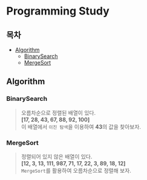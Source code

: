 Programming Study
=================

## 목차

- [Algorithm](#Algorithm)
    - [BinarySearch](#BinarySearch)
    - [MergeSort](#MergeSort)

## Algorithm

### BinarySearch

>오름차순으로 정렬된 배열이 있다.  
>**[17, 28, 43, 67, 88, 92, 100]**  
>이 배열에서 `이진 탐색`을 이용하여 **43**의 값을 찾아보자.


### MergeSort

>정렬되어 있지 않은 배열이 있다.  
>**[12, 3, 13, 111, 987, 71, 17, 22, 3, 89, 18, 12]**  
>`MergeSort`를 활용하여 오름차순으로 정렬해 보자.
